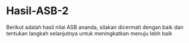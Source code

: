 # Hasil-ASB-2
Berikut adalah hasil nilai ASB ananda, silakan dicermati dengan baik dan tentukan langkah selanjutnya untuk meningkatkan menuju lebh baik
